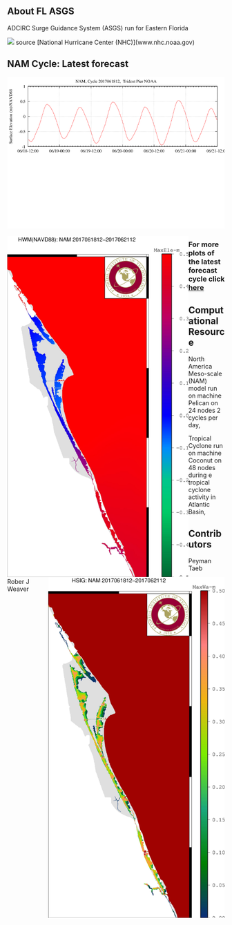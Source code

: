 ## About FL ASGS

ADCIRC Surge Guidance System (ASGS) run for Eastern Florida

<img src="http://www.nhc.noaa.gov/xgtwo/two_atl_2d0.png">
source [National Hurricane Center (NHC)](www.nhc.noaa.gov)


## NAM Cycle: Latest forecast

<p align="center">
  <img src="/EW_Trident_Pier.png">
</p>

<img align="left" src="/plot20001.jpg" height="790">
<img align="right" src="/plot30001.jpg" height="790" >


### For more plots of the latest forecast cycle click [here](/latest/latest_cycle.md)

## Computational Resource

North America Meso-scale (NAM) model run on machine Pelican on 24 nodes 2 cycles per day, 

Tropical Cyclone run on machine Coconut on 48 nodes during e tropical cyclone activity in Atlantic Basin,

## Contributors

Peyman Taeb 

Rober J Weaver
